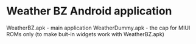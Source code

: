 Weather BZ Android application
=========
WeatherBZ.apk - main application
WeatherDummy.apk - the cap for MIUI ROMs only (to make buit-in widgets work with WeatherBZ.apk)
